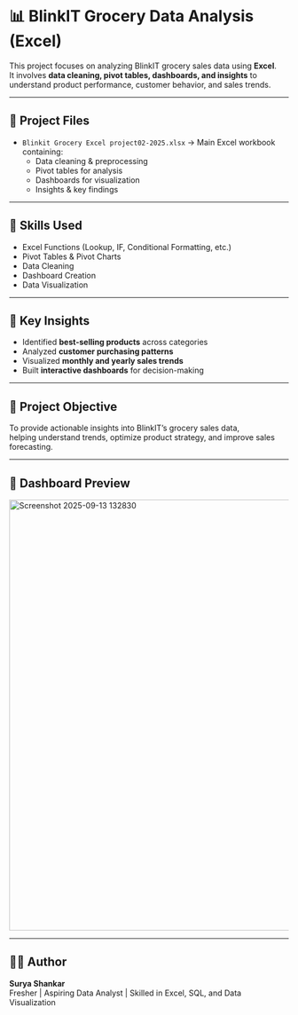 # 📊 BlinkIT Grocery Data Analysis (Excel)

This project focuses on analyzing BlinkIT grocery sales data using **Excel**.  
It involves **data cleaning, pivot tables, dashboards, and insights** to understand product performance, customer behavior, and sales trends.

---

## 📂 Project Files
- `Blinkit Grocery Excel project02-2025.xlsx` → Main Excel workbook containing:
  - Data cleaning & preprocessing
  - Pivot tables for analysis
  - Dashboards for visualization
  - Insights & key findings

---

## 🚀 Skills Used
- Excel Functions (Lookup, IF, Conditional Formatting, etc.)
- Pivot Tables & Pivot Charts
- Data Cleaning
- Dashboard Creation
- Data Visualization

---

## 📌 Key Insights
- Identified **best-selling products** across categories  
- Analyzed **customer purchasing patterns**  
- Visualized **monthly and yearly sales trends**  
- Built **interactive dashboards** for decision-making  

---

## 🎯 Project Objective
To provide actionable insights into BlinkIT’s grocery sales data,  
helping understand trends, optimize product strategy, and improve sales forecasting.

---

## 📸 Dashboard Preview

<img width="1392" height="777" alt="Screenshot 2025-09-13 132830" src="https://github.com/user-attachments/assets/5421d33d-4629-4db7-bb5a-abc456606e26" />

---

## 👨‍💻 Author
**Surya Shankar**  
Fresher | Aspiring Data Analyst | Skilled in Excel, SQL, and Data Visualization
